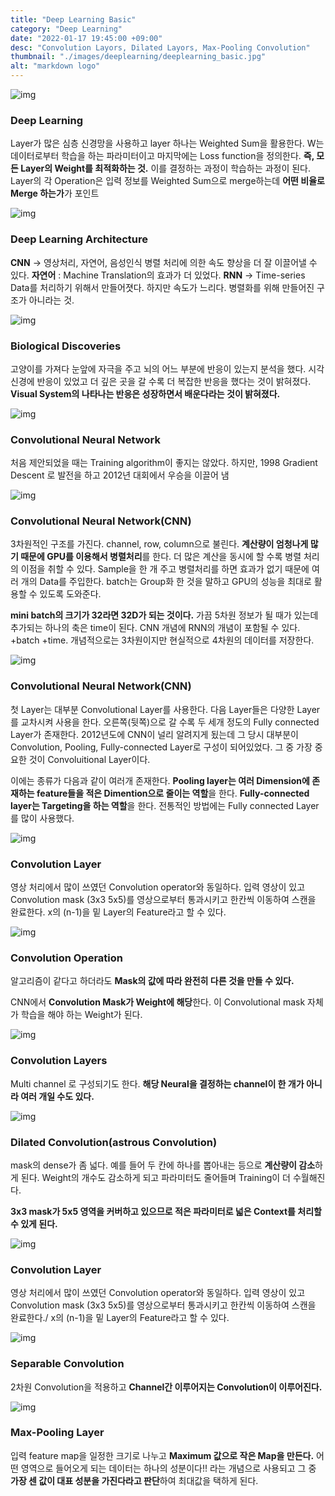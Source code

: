 ```yaml
---
title: "Deep Learning Basic"
category: "Deep Learning"
date: "2022-01-17 19:45:00 +09:00"
desc: "Convolution Layors, Dilated Layors, Max-Pooling Convolution"
thumbnail: "./images/deeplearning/deeplearning_basic.jpg"
alt: "markdown logo"
---
```


![img](images/deeplearning_img/13_1.jpg)
### Deep Learning

Layer가 많은 심층 신경망을 사용하고 layer 하나는 Weighted Sum을 활용한다. W는 데이터로부터 학습을 하는 파라미터이고 마지막에는 Loss function을 정의한다. **즉, 모든 Layer의 Weight를 최적화하는 것.** 이를 결정하는 과정이 학습하는 과정이 된다. Layer의 각 Operation은 입력 정보를 Weighted Sum으로 merge하는데 **어떤 비율로 Merge 하는가**가 포인트

![img](images/deeplearning_img/13_2.jpg)
### Deep Learning Architecture

**CNN** -> 영상처리, 자연어, 음성인식
병렬 처리에 의한 속도 향상을 더 잘 이끌어낼 수 있다.
**자연어** : Machine Translation의 효과가 더 있었다.
**RNN** -> Time-series Data를 처리하기 위해서 만들어졋다. 하지만 속도가 느리다.
병렬화를 위해 만들어진 구조가 아니라는 것.

![img](images/deeplearning_img/13_3.jpg)
### Biological Discoveries

고양이를 가져다 눈앞에 자극을 주고 뇌의 어느 부분에 반응이 있는지 분석을 했다. 시각 신경에 반응이 있었고 더 깊은 곳을 갈 수록 더 복잡한 반응을 했다는 것이 밝혀졌다. **Visual System의 나타나는 반응은 성장하면서 배운다라는 것이 밝혀졌다.**

![img](images/deeplearning_img/13_4.jpg)
### Convolutional Neural Network

처음 제안되었을 때는 Training algorithm이 좋지는 않았다. 하지만, 1998 Gradient Descent 로 발전을 하고 2012년 대회에서 우승을 이끌어 냄

![img](images/deeplearning_img/13_5.jpg)
### Convolutional Neural Network(CNN)

3차원적인 구조를 가진다. channel, row, column으로 불린다. **계산량이 엄청나게 많기 때문에 GPU를 이용해서 병렬처리**를 한다. 더 많은 계산을 동시에 할 수록 병렬 처리의 이점을 취할 수 있다. Sample을 한 개 주고 병렬처리를 하면 효과가 없기 때문에 여러 개의 Data를 주입한다. batch는 Group화 한 것을 말하고 GPU의 성능을 최대로 활용할 수 있도록 도와준다.

**mini batch의 크기가 32라면 32D가 되는 것이다.** 가끔 5차원 정보가 될 때가 있는데 추가되는 하나의 축은 time이 된다. CNN 개념에 RNN의 개념이 포함될 수 있다. +batch +time. 개념적으로는 3차원이지만 현실적으로 4차원의 데이터를 저장한다.

![img](images/deeplearning_img/13_6.jpg)
### Convolutional Neural Network(CNN)

첫 Layer는 대부분 Convolutional Layer를 사용한다. 다음 Layer들은 다양한 Layer를 교차시켜 사용을 한다. 오른쪽(뒷쪽)으로 갈 수록 두 세개 정도의 Fully connected Layer가 존재한다. 2012년도에 CNN이 널리 알려지게 됬는데 그 당시 대부분이 Convolution, Pooling, Fully-connected Layer로 구성이 되어있었다. 그 중 가장 중요한 것이 Convoluitional Layer이다. 

이에는 종류가 다음과 같이 여러개 존재한다. **Pooling layer는 여러 Dimension에 존재하는 feature들을 적은 Dimention으로 줄이는 역할**을 한다. **Fully-connected layer는 Targeting을 하는 역할**을 한다. 전통적인 방법에는 Fully connected Layer를 많이 사용했다.

![img](images/deeplearning_img/13_7.jpg)
### Convolution Layer

영상 처리에서 많이 쓰였던 Convolution operator와 동일하다. 입력 영상이 있고 Convolution mask (3x3 5x5)를 영상으로부터 통과시키고 한칸씩 이동하여 스캔을 완료한다. x의 (n-1)을 밑 Layer의 Feature라고 할 수 있다. 

![img](images/deeplearning_img/13_8.jpg)
### Convolution Operation

알고리즘이 같다고 하더라도 **Mask의 값에 따라 완전히 다른 것을 만들 수 있다.**

CNN에서 **Convolution Mask가 Weight에 해당**한다. 이 Convolutional mask 자체가 학습을 해야 하는 Weight가 된다.

![img](images/deeplearning_img/13_9.jpg)
### Convolution Layers

Multi channel 로 구성되기도 한다. **해당 Neural을 결정하는 channel이 한 개가 아니라 여러 개일 수도 있다.**

![img](images/deeplearning_img/13_10.jpg)
### Dilated Convolution(astrous Convolution)

mask의 dense가 좀 넓다. 예를 들어 두 칸에 하나를 뽑아내는 등으로 **계산량이 감소**하게 된다. Weight의 개수도 감소하게 되고 파라미터도 줄어들며 Training이 더 수월해진다.

**3x3 mask가 5x5 영역을 커버하고 있으므로 적은 파라미터로 넓은 Context를 처리할 수 있게 된다.**

![img](images/deeplearning_img/13_11.jpg)
### Convolution Layer
영상 처리에서 많이 쓰였던 Convolution operator와 동일하다. 입력 영상이 있고 Convolution mask (3x3 5x5)를 영상으로부터 통과시키고 한칸씩 이동하여 스캔을 완료한다./
x의 (n-1)을 밑 Layer의 Feature라고 할 수 있다. 

![img](images/deeplearning_img/13_12.jpg)
### Separable Convolution

2차원 Convolution을 적용하고 **Channel간 이루어지는 Convolution이 이루어진다.**

![img](images/deeplearning_img/13_13.jpg)
### Max-Pooling Layer

입력 feature map을 일정한 크기로 나누고 **Maximum 값으로 작은 Map을 만든다.** 어떤 영역으로 들어오게 되는 데이터는 하나의 성분이다!! 라는 개념으로 사용되고 그 중 **가장 센 값이 대표 성분을 가진다라고 판단**하여 최대값을 택하게 된다. 